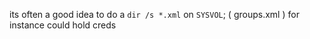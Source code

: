 its often a good idea to do a `dir /s *.xml` on `SYSVOL`; ( groups.xml ) for instance could hold creds
